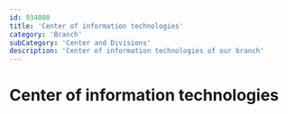 ```yaml
---
id: 934080
title: 'Center of information technologies'
category: 'Branch'
subCategory: 'Center and Divisions'
description: 'Center of information technologies of our branch'
---
```


# Center of information technologies
